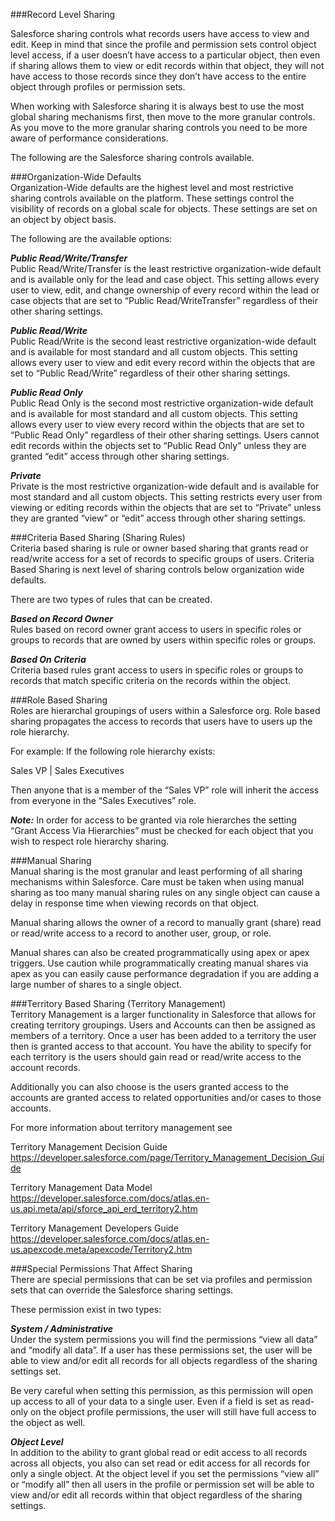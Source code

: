 ###Record Level Sharing

Salesforce sharing controls what records users have access to view and edit. Keep in mind that since the profile and permission sets control object level access, if a user doesn’t have access to a particular object, then even if sharing allows them to view or edit records within that object, they will not have access to those records since they don’t have access to the entire object through profiles or permission sets. 
 
When working with Salesforce sharing it is always best to use the most global sharing mechanisms first, then move to the more granular controls. As you move to the more granular sharing controls you need to be more aware of performance considerations. 
 
The following are the Salesforce sharing controls available. 
 
###Organization-Wide Defaults  
Organization-Wide defaults are the highest level and most restrictive sharing controls available on the platform. These settings control the visibility of records on a global scale for objects. These settings are set on an object by object basis. 
 
The following are the available options: 
 
***Public Read/Write/Transfer***  
Public Read/Write/Transfer is the least restrictive organization-wide default and is available only for the lead and case object. This setting allows every user to view, edit, and change ownership of every record within the lead or case objects that are set to “Public Read/WriteTransfer” regardless of their other sharing settings. 
 
***Public Read/Write***   
Public Read/Write is the second least restrictive organization-wide default and is available for most standard and all custom objects. This setting allows every user to view and edit every record within the objects that are set to “Public Read/Write” regardless of their other sharing settings. 
 
***Public Read Only***  
Public Read Only is the second most restrictive organization-wide default and is available for most standard and all custom objects. This setting allows every user to view every record within the objects that are set to “Public Read Only” regardless of their other sharing settings. Users cannot edit records within the objects set to “Public Read Only” unless they are granted “edit” access through other sharing settings.  
 
***Private***   
Private is the most restrictive organization-wide default and is available for most standard and all custom objects. This setting restricts every user from viewing or editing records within the objects that are set to “Private” unless they are granted “view” or “edit” access through other sharing settings.  
 
###Criteria Based Sharing (Sharing Rules)    
Criteria based sharing is rule or owner based sharing that grants read or read/write access for a set of records to specific groups of users. Criteria Based Sharing is next level of sharing controls below organization wide defaults. 
 
There are two types of rules that can be created. 
 
***Based on Record Owner***  
Rules based on record owner grant access to users in specific roles or groups to records that are owned by users within specific roles or groups. 
 
***Based On Criteria***  
Criteria based rules grant access to users in specific roles or groups to records that match specific criteria on the records within the object. 
 
###Role Based Sharing  
Roles are hierarchal groupings of users within a Salesforce org. Role based sharing propagates the access to records that users have to users up the role hierarchy.  
 
For example: If the following role hierarchy exists: 
 
Sales VP 
 	| 
Sales Executives 
 
Then anyone that is a member of the “Sales VP” role will inherit the access from everyone in the “Sales Executives” role. 
 
***Note:*** In order for access to be granted via role hierarches the setting “Grant Access Via Hierarchies” must be checked for each object that you wish to respect role hierarchy sharing. 
 
 
 
###Manual Sharing    
Manual sharing is the most granular and least performing of all sharing mechanisms within Salesforce.  Care must be taken when using manual sharing as too many manual sharing rules on any single object can cause a delay in response time when viewing records on that object.  
 
Manual sharing allows the owner of a record to manually grant (share) read or read/write access to a record to another user, group, or role.  
 
Manual shares can also be created programmatically using apex or apex triggers. Use caution while programmatically creating manual shares via apex as you can easily cause performance degradation if you are adding a large number of shares to a single object.  
 
###Territory Based Sharing (Territory Management)  
Territory Management is a larger functionality in Salesforce that allows for creating territory groupings. Users and Accounts can then be assigned as members of a territory. Once a user has been added to a territory the user then is granted access to that account. You have the ability to specify for each territory is the users should gain read or read/write access to the account records. 
 
Additionally you can also choose is the users granted access to the accounts are granted access to related opportunities and/or cases to those accounts. 
 
For more information about territory management see 
 
Territory Management Decision Guide 
https://developer.salesforce.com/page/Territory_Management_Decision_Guide 
 
Territory Management Data Model 
https://developer.salesforce.com/docs/atlas.en-us.api.meta/api/sforce_api_erd_territory2.htm 
 
Territory Management Developers Guide 
https://developer.salesforce.com/docs/atlas.en-us.apexcode.meta/apexcode/Territory2.htm  
 
 
 
###Special Permissions That Affect Sharing  
There are special permissions that can be set via profiles and permission sets that can override the Salesforce sharing settings.  
 
These permission exist in two types: 
 
***System / Administrative***   
Under the system permissions you will find the permissions “view all data” and “modify all data”. If a user has these permissions set, the user will be able to view and/or edit all records for all objects regardless of the sharing settings set.  
 
Be very careful when setting this permission, as this permission will open up access to all of your data to a single user. Even if a field is set as read-only on the object profile permissions, the user will still have full access to the object as well.  
 
***Object Level***   
In addition to the ability to grant global read or edit access to all records across all objects, you also can set read or edit access for all records for only a single object. At the object level if you set the permissions “view all” or “modify all” then all users in the profile or permission set will be able to view and/or edit all records within that object regardless of the sharing settings. 